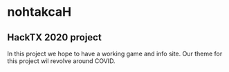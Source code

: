 # nohtakcaH
## HackTX 2020 project

In this project we hope to have a working game and info site. Our theme for this project wil revolve around COVID.

